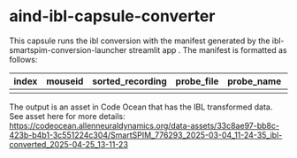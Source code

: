 # aind-ibl-capsule-converter

This capsule runs the ibl conversion with the manifest generated by the ibl-smartspim-conversion-launcher streamlit app . The manifest is formatted as follows: 

| index | mouseid | sorted_recording | probe_file | probe_name | probe_shank | probe_id | surface_finding | annotation_format |
|-------|---------|------------------|------------|------------|-------------|----------|------------------|--------------------|
|       |         |                  |            |            |             |          |                  |                    |

The output is an asset in Code Ocean that has the IBL transformed data. See asset here for more details: 
https://codeocean.allenneuraldynamics.org/data-assets/33c8ae97-bb8c-423b-b4b1-3c551224c304/SmartSPIM_776293_2025-03-04_11-24-35_ibl-converted_2025-04-25_13-11-23
